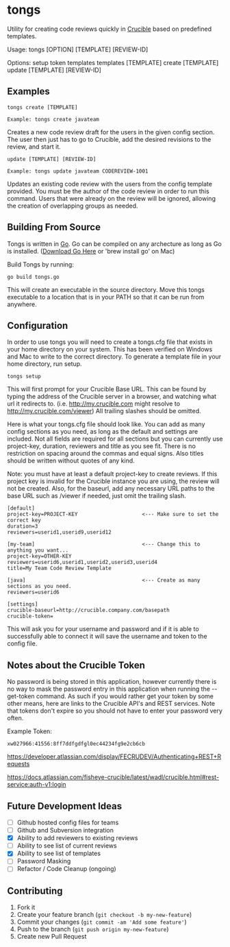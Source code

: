 tongs
================================
Utility for creating code reviews quickly
in [Crucible](https://www.atlassian.com/software/crucible/overview) based on predefined templates.

Usage: 
    tongs [OPTION] [TEMPLATE] [REVIEW-ID]

Options:
    setup
    token
    templates
    templates [TEMPLATE]
    create [TEMPLATE]
    update [TEMPLATE] [REVIEW-ID]

Examples
--------------------------------

    tongs create [TEMPLATE]

    Example: tongs create javateam

Creates a new code review draft for the users in the given config section.
The user then just has to go to Crucible, add the desired revisions
to the review, and start it.

    update [TEMPLATE] [REVIEW-ID]
    
    Example: tongs update javateam CODEREVIEW-1001

Updates an existing code review with the users from the config template
provided. You must be the author of the code review in order to run this
command. Users that were already on the review will be ignored, allowing
the creation of overlapping groups as needed.

Building From Source
--------------------------------
Tongs is written in [Go](http://golang.org/). Go can be compiled on any archecture as long as Go is installed.
([Download Go Here](https://code.google.com/p/go/wiki/Downloads) or 'brew install go' on Mac)

Build Tongs by running:
    
    go build tongs.go
    
This will create an executable in the source directory. Move this tongs executable to a location that is in your PATH so that it can be run from anywhere.

Configuration
---------------------

In order to use tongs you will need to create a tongs.cfg file that
exists in your home directory on your system. This has been verified
on Windows and Mac to write to the correct directory.
To generate a template file in your home directory, run setup.

    tongs setup

This will first prompt for your Crucible Base URL. This can be found by typing the address of the Crucible
server in a browser, and watching what url it redirects to. (i.e. http://my.crucible.com might resolve to http://my.crucible.com/viewer)
All trailing slashes should be omitted.

Here is what your tongs.cfg file should look like. You can add as many config sections
as you need, as long as the default and settings are included. Not all fields are required for all sections
but you can currently use project-key, duration, reviewers and title as you see fit. There is no restriction on spacing
around the commas and equal signs. Also titles should be written without quotes of any kind.

Note: you must have at least a default project-key to create reviews. If this project key is invalid for the Crucible instance you are using, the review will not be created. Also, for the baseurl, add any necessary URL paths to the base URL such as /viewer if needed, just omit the trailing slash.

    [default]                       
    project-key=PROJECT-KEY                     <--- Make sure to set the correct key
    duration=3
    reviewers=userid1,userid9,userid12

    [my-team]                                   <--- Change this to anything you want...
    project-key=OTHER-KEY           
    reviewers=userid6,userid1,userid2,userid3,userid4       
    title=My Team Code Review Template

    [java]                                      <--- Create as many sections as you need.
    reviewers=userid6

    [settings]                                  
    crucible-baseurl=http://crucible.company.com/basepath
    crucible-token=                        
    

This will ask you for your username and password and if it is able to successfully
able to connect it will save the username and token to the config file.

Notes about the Crucible Token
-------------------------------
No password is being stored in this application, however currently there is no way to mask
the password entry in this application when running the --get-token command. As such if you
would rather get your token by some other means, here are links to the Crucible API's and
REST services. Note that tokens don't expire so you should not have to enter your password very often.

Example Token:
    
    xw027966:41556:8ff7ddfgdfgl0ec44234fg9e2cb6cb

https://developer.atlassian.com/display/FECRUDEV/Authenticating+REST+Requests

https://docs.atlassian.com/fisheye-crucible/latest/wadl/crucible.html#rest-service:auth-v1:login





Future Development Ideas
--------------------------------------------

 - [ ] Github hosted config files for teams
 - [ ] Github and Subversion integration
 - [x] Ability to add reviewers to existing reviews
 - [ ] Ability to see list of current reviews
 - [x] Ability to see list of templates
 - [ ] Password Masking
 - [ ] Refactor / Code Cleanup (ongoing)

## Contributing

1. Fork it
2. Create your feature branch (`git checkout -b my-new-feature`)
3. Commit your changes (`git commit -am 'Add some feature'`)
4. Push to the branch (`git push origin my-new-feature`)
5. Create new Pull Request

